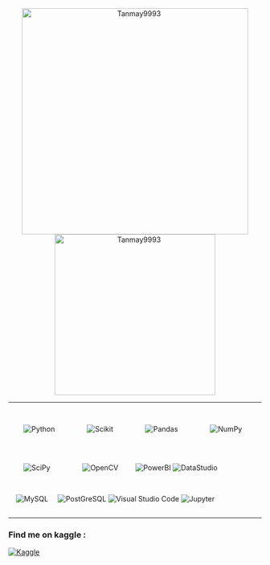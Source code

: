 
<div align="center" >


<img align="center" src="https://github-readme-stats.vercel.app/api?username=Tanmay9993&theme=default&show_icons=true&locale=en" width="450" alt="Tanmay9993" /> 
    
<img align="center" src="https://github-readme-stats.vercel.app/api/top-langs?username=Tanmay9993&show_icons=true&locale=en&langs_count=8" width="320" alt="Tanmay9993"/>
                                                                                                                      <!-- &layout = compact -->
</div>


<hr >
<div align="center" style = " border : true">
<p align = "left">       
<img style="margin: 30px" alt="Python"
    src="https://img.shields.io/badge/Python-FFD43B?style=for-the-badge&logo=python&logoColor=darkblue" />  
 <img style="margin: 30px" alt="Scikit"
    src="https://img.shields.io/badge/scikit_learn-F7931E?style=for-the-badge&logo=scikit-learn&logoColor=blue" />   
<img style="margin: 30px" alt="Pandas"
    src="https://img.shields.io/badge/Pandas-2C2D72?style=for-the-badge&logo=pandas&logoColor=white" />    
<img style="margin: 30px" alt="NumPy"
    src="https://img.shields.io/badge/Numpy-777BB4?style=for-the-badge&logo=numpy&logoColor=white" />
<img style="margin: 30px" alt="SciPy"
    src="https://img.shields.io/badge/SciPy-%230C55A5.svg?style=for-the-badge&logo=scipy&logoColor=white&color=deepskyblue" />
<img alt="OpenCV" style="margin: 30px"
     src="https://img.shields.io/badge/opencv-%23white.svg?&style=for-the-badge&logo=opencv&logoColor=tomato"/>
 <img alt="PowerBI" 
     src="https://img.shields.io/badge/PowerBI-F2C811?style=for-the-badge&logo=Power%20BI&logoColor=white" />
 <img alt="DataStudio" 
     src="https://img.shields.io/badge/Data%20Studio-E37400?style=for-the-badge&logo=google%20analytics&logoColor=steelblue&color=turquoise" />
 <img style="margin: 15px" alt="MySQL"
    src="https://img.shields.io/badge/MySQL-00000F?style=for-the-badge&logo=mysql&logoColor=white" />   
 <img alt="PostGreSQL" 
     src="https://img.shields.io/badge/PostgreSQL-316192?style=for-the-badge&logo=postgresql&logoColor=white" />
<img alt="Visual Studio Code"
     src="https://img.shields.io/badge/VisualStudioCode-0078d7.svg?&style=for-the-badge&logo=visual-studio-code&logoColor=white"/>
<img alt="Jupyter" 
     src="https://img.shields.io/badge/Jupyter-%23F37626.svg?&style=for-the-badge&logo=Jupyter&logoColor=white" />

 
 
<hr>
</p>
</div>


### Find me on kaggle :

<a href="https://www.kaggle.com/tanmayunhale">
<img alt="Kaggle"
src="https://img.shields.io/badge/Kaggle-20BEFF?style=for-the-badge&logo=Kaggle&logoColor=white" />
</a>

